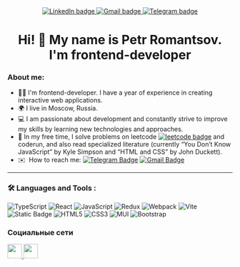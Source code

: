  <div id="badges" align="center">
    <a href="https://www.linkedin.com/in/petr-romantsov-8a5256326/">
      <img src="https://img.shields.io/badge/LinkedIn-blue?style=for-the-badge&logo=LinkedIn&logoColor=white" alt="LinkedIn badge">
    </a>
    <a href="mailto:romantsovp@gmail.com">
      <img src="https://img.shields.io/badge/Gmail-%23c71610?style=for-the-badge&logo=Gmail&logoColor=white" alt="Gmail badge">
    </a>
    <a href="https://t.me/romantsoff">
      <img src="https://img.shields.io/badge/Telegram-%23229ED9?style=for-the-badge&logo=Telegram&logoColor=white" alt="Telegram badge">
    </a>
   <h1>Hi! 👋 My name is Petr Romantsov.<br>I'm frontend-developer </h1>
  </div>

### About me: 

* :man_technologist: I'm frontend-developer. I have a year of experience in creating interactive web applications.
* 🌍 I live in Moscow, Russia.
* :computer: I am passionate about development and constantly strive to improve my skills by learning new technologies and approaches.
* 🧠 In my free time, I solve problems on leetcode  <a href="https://leetcode.com/u/romantsof/"><img src="https://img.shields.io/badge/Leetcode-%23383838?style=flat&logo=Leetcode&logoColor=%23ff8e13" alt="leetcode badge"></a> and coderun, and also read specialized literature (currently “You Don’t Know JavaScript” by Kyle Simpson and “HTML and CSS” by John Duckett).
* ✉️  How to reach me: [![Telegram Badge](https://img.shields.io/badge/-romantsovpetr-blue?style=flat&logo=Telegram&logoColor=white)](https://t.me/romantsoff) [![Gmail Badge](https://img.shields.io/badge/-Gmail-red?style=flat&logo=Gmail&logoColor=white)](mailto:romantsovp@gmail.com)

---
### :hammer_and_wrench: Languages and Tools :

![TypeScript](https://img.shields.io/badge/TypeSctipt-316192?style=for-the-badge&logo=typescript&logoColor=white)
![React](https://img.shields.io/badge/react-%2320232a.svg?style=for-the-badge&logo=react&logoColor=%2361DAFB)
![JavaScript](https://img.shields.io/badge/JavaScript-F7DF1E?style=for-the-badge&logo=javascript&logoColor=black)
![Redux](https://img.shields.io/badge/redux-%23593d88.svg?style=for-the-badge&logo=redux&logoColor=white)
![Webpack](https://img.shields.io/badge/webpack-%238DD6F9.svg?style=for-the-badge&logo=webpack&logoColor=black)
![Vite](https://img.shields.io/badge/vite-%23646CFF.svg?style=for-the-badge&logo=vite&logoColor=white)
![Static Badge](https://img.shields.io/badge/Jest-%23e30b5c?style=for-the-badge&logo=Jest)
![HTML5](https://img.shields.io/badge/HTML5-%23e34c26?style=for-the-badge&logo=HTML&logoColor=%23ffffff)
![CSS3](https://img.shields.io/badge/CSS3-%23264de4?style=for-the-badge&logo=CSS&logoColor=%23ffffff)
![MUI](https://img.shields.io/badge/MUI-%230081CB.svg?style=for-the-badge&logo=mui&logoColor=white)
![Bootstrap](https://img.shields.io/badge/Bootstrap-%23563d7c?style=for-the-badge&logo=Bootstrap&logoColor=%23ffffff)

                    

### Социальные сети  
<p align="left"> <a href="https://www.github.com/petr-romantsov" target="_blank" rel="noreferrer"> <picture> <source media="(prefers-color-scheme: dark)" srcset="https://raw.githubusercontent.com/danielcranney/readme-generator/main/public/icons/socials/github-dark.svg" /> <source media="(prefers-color-scheme: light)" srcset="https://raw.githubusercontent.com/danielcranney/readme-generator/main/public/icons/socials/github.svg" /> <img src="https://raw.githubusercontent.com/danielcranney/readme-generator/main/public/icons/socials/github.svg" width="32" height="32" /> </picture> </a> <a href="http://www.instagram.com/romantsof" target="_blank" rel="noreferrer"> <picture> <source media="(prefers-color-scheme: dark)" srcset="https://raw.githubusercontent.com/danielcranney/readme-generator/main/public/icons/socials/instagram-dark.svg" /> <source media="(prefers-color-scheme: light)" srcset="https://raw.githubusercontent.com/danielcranney/readme-generator/main/public/icons/socials/instagram.svg" /> <img src="https://raw.githubusercontent.com/danielcranney/readme-generator/main/public/icons/socials/instagram.svg" width="32" height="32" /> </picture> </a></p>
